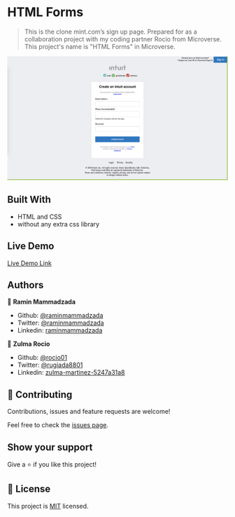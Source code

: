 # HTML Forms

> This is the clone mint.com’s sign up page. Prepared for as a collaboration project with my coding partner Rocio from Microverse. 
This project's name is "HTML Forms" in Microverse.

![screenshot](images/app_screenshot.png)

## Built With

- HTML and CSS
- without any extra css library

## Live Demo

[Live Demo Link](https://bit.ly/3gO0ZQq)

## Authors

👤 **Ramin Mammadzada**

- Github: [@raminmammadzada](https://github.com/raminmammadzada)
- Twitter: [@raminmammadzada](https://twitter.com/raminmammadzada)
- Linkedin: [raminmammadzada](https://linkedin.com/raminmammadzada)

👤 **Zulma Rocio**

- Github: [@rocio01](https://github.com/Rocio01)
- Twitter: [@rugiada8801](https://twitter.com/rugiada8801)
- Linkedin: [zulma-martinez-5247a31a8](https://www.linkedin.com/in/zulma-martinez-5247a31a8)

## 🤝 Contributing

Contributions, issues and feature requests are welcome!

Feel free to check the [issues page](issues/).

## Show your support

Give a ⭐️ if you like this project!

## 📝 License

This project is [MIT](lic.url) licensed.